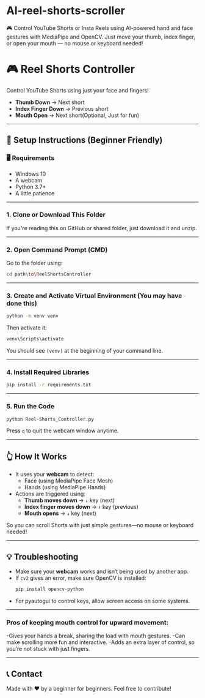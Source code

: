 # AI-reel-shorts-scroller
🎮 Control YouTube Shorts or Insta Reels using AI-powered hand and face gestures with MediaPipe and OpenCV. Just move your thumb, index finger, or open your mouth — no mouse or keyboard needed!


# 🎮 Reel Shorts Controller

Control YouTube Shorts using just your face and fingers!  
- **Thumb Down** → Next short  
- **Index Finger Down** → Previous short  
- **Mouth Open** → Next short(Optional, Just for fun)

---

## 🔧 Setup Instructions (Beginner Friendly)

### 🖥 Requirements
- Windows 10
- A webcam
- Python 3.7+
- A little patience 

---

### 1. Clone or Download This Folder

If you're reading this on GitHub or shared folder, just download it and unzip.

---

### 2. Open Command Prompt (CMD)

Go to the folder using:

```bash
cd path\to\ReelShortsController
```

---

### 3. Create and Activate Virtual Environment (You may have done this)

```bash
python -m venv venv
```

Then activate it:

```bash
venv\Scripts\activate
```

You should see `(venv)` at the beginning of your command line.

---

### 4. Install Required Libraries

```bash
pip install -r requirements.txt
```

---

### 5. Run the Code

```bash
python Reel-Shorts_Controller.py
```

Press `q` to quit the webcam window anytime.

---

## 👆 How It Works

- It uses your **webcam** to detect:
  - Face (using MediaPipe Face Mesh)
  - Hands (using MediaPipe Hands)
- Actions are triggered using:
  - **Thumb moves down** → `↓` key (next)
  - **Index finger moves down** → `↑` key (previous)
  - **Mouth opens** → `↓` key (next)

So you can scroll Shorts with just simple gestures—no mouse or keyboard needed!

---

## 💡 Troubleshooting

- Make sure your **webcam** works and isn’t being used by another app.
- If `cv2` gives an error, make sure OpenCV is installed:
  ```bash
  pip install opencv-python
  ```
- For pyautogui to control keys, allow screen access on some systems.

---

### Pros of keeping mouth control for upward movement:
-Gives your hands a break, sharing the load with mouth gestures.
-Can make scrolling more fun and interactive.
-Adds an extra layer of control, so you’re not stuck with just fingers.

---

## 📞 Contact

Made with ❤️ by a beginner for beginners. Feel free to contribute!
